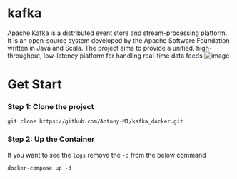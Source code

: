 # kafka
Apache Kafka is a distributed event store and stream-processing platform. It is an open-source system developed by the Apache Software Foundation written in Java and Scala. The project aims to provide a unified, high-throughput, low-latency platform for handling real-time data feeds
![image](https://github.com/Antony-M1/kafka_docker/assets/96291963/ff20d12f-b084-4333-81ec-c1ec196808af)

# Get Start
### Step 1: Clone the project
```
git clone https://github.com/Antony-M1/kafka_docker.git
```

### Step 2: Up the Container
If you want to see the `logs` remove the `-d` from the below command
```
docker-compose up -d
```
